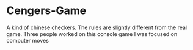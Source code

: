 # Cengers-Game
A kind of chinese checkers. The rules are slightly different from the real game.
Three people worked on this console game
I was focused on computer moves
